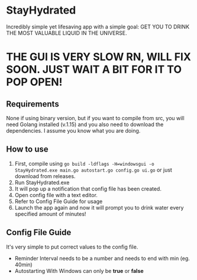 # StayHydrated
Incredibly simple yet lifesaving app with a simple goal: GET YOU TO DRINK THE MOST VALUABLE LIQUID IN THE UNIVERSE.

# THE GUI IS VERY SLOW RN, WILL FIX SOON. JUST WAIT A BIT FOR IT TO POP OPEN!

## Requirements
None if using binary version, but if you want to compile from src, you will need Golang installed (v.1.15) and you also need to download the dependencies. I assume you know what you are doing.

## How to use
1. First, compile using
`go build -ldflags -H=windowsgui -o StayHydrated.exe main.go autostart.go config.go ui.go` or just download from releases.
2. Run StayHydrated.exe
3. It will pop up a notification that config file has been created.
4. Open config file with a text editor.
5. Refer to Config File Guide for usage
6. Launch the app again and now it will prompt you to drink water every specified amount of minutes!

## Config File Guide
It's very simple to put correct values to the config file. 
- Reminder Interval needs to be a number and needs to end with min (eg. 40min)
- Autostarting With Windows can only be **true** or **false**
